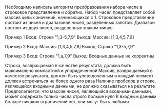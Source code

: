 Необходимо написать алгоритм преобразования набора числе в строковое представление и обратно. Набор чисел представляет собой массив целых значений, начинающихся с 1. Строковое представление состоит из чисел и диапазонов чисел, разделенных запятой. Диапазон состоит из двух чисел, разделенных знаком минус.

Пример 1
Вход:
Строка "1,3-5,7,9"
Выход:
Массив: [1,3,4,5,7,9]

Пример 2
Вход:
Массив: [1,3,4,5,7,9]
Выход:
Строка "1,3-5,7,9"

Пример 3
Вход:
Строка "1,а,7,9"
Выход:
Входные данные не корректны

Строка, возвращаемая в качестве результата, должна быть максимально компактной и упорядоченной
Массив, возвращаемый в качестве результата, должен быть упорядоченным и каждый элемент должен встречаться не более одного раза
Наличие пробелов в строке, являющейся входными данными, не должно сказываться на резльтате
Предполагается, что массив чисел, являющийся входными данными, может содержать только числа строго больше нуля
К входным данным больше никаких ограничений нет, они могут быть любыми
